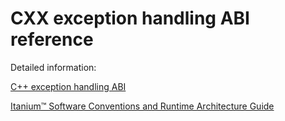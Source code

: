# CXX exception handling ABI reference

Detailed information:

[C++ exception handling ABI](https://itanium-cxx-abi.github.io/cxx-abi/abi-eh.html)

[Itanium™ Software Conventions and Runtime Architecture Guide](https://www.intel.com/content/dam/www/public/us/en/documents/guides/itanium-software-runtime-architecture-guide.pdf)

